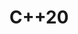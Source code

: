 ---
title: "C++20"
description: "该分类记录C++20以及以上版本所包含的知识点。"
slug: "modern-cpp"
image: "000.jpg"
style:
    background: "#2a9d8f"
    color: "#000000"
---